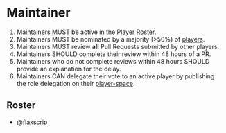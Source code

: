 # Maintainer

1. Maintainers MUST be active in the [Player Roster](/Roles/Player).
1. Maintainers MUST be nominated by a majority (>50%) of [players](/Roles/Player).
1. Maintainers MUST review **all** Pull Requests submitted by other players.
1. Maintainers SHOULD complete their review within 48 hours of a PR.
1. Maintainers who do not complete reviews within 48 hours SHOULD provide an explanation for the delay.
1. Maintainers CAN delegate their vote to an active player by publishing the role delegation on their [player-space](https://flaxscrip.github.io/flaxscrip-space/).

## Roster

* [@flaxscrip](https://flaxscrip.github.io/flaxscrip-space/)
